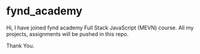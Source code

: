 # fynd_academy
Hi, I have joined fynd academy Full Stack JavaScript (MEVN) course.
All my projects, assignments will be pushed in this repo.

Thank You.
